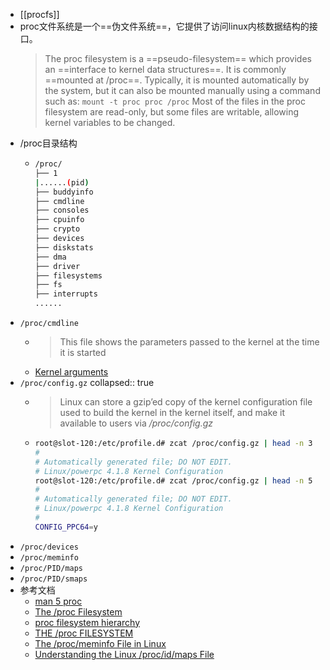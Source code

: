 - [[procfs]]
- proc文件系统是一个==伪文件系统==，它提供了访问linux内核数据结构的接口。
  > The proc filesystem is a ==pseudo-filesystem== which provides an ==interface to kernel data structures==.  It is commonly ==mounted at /proc==.  Typically, it is mounted automatically by the system, but it can also be mounted manually using a command such as:
    `mount -t proc proc /proc`
    Most of the files in the proc filesystem are read-only, but some files are writable, allowing kernel variables to be changed.
- /proc目录结构
	- ```sh
	  /proc/
	  ├── 1
	  |......(pid)
	  ├── buddyinfo
	  ├── cmdline
	  ├── consoles
	  ├── cpuinfo
	  ├── crypto
	  ├── devices
	  ├── diskstats
	  ├── dma
	  ├── driver
	  ├── filesystems
	  ├── fs
	  ├── interrupts
	  ......
	  ```
- `/proc/cmdline`
	- > This file shows the parameters passed to the kernel at the time it is started
	- [Kernel arguments](https://linux-sunxi.org/Kernel_arguments)
- `/proc/config.gz`
  collapsed:: true
	- > Linux can store a gzip’ed copy of the kernel configuration file used to build the kernel in the kernel itself, and make it available to users via */proc/config.gz*
	- ```bash
	  root@slot-120:/etc/profile.d# zcat /proc/config.gz | head -n 3
	  #
	  # Automatically generated file; DO NOT EDIT.
	  # Linux/powerpc 4.1.8 Kernel Configuration
	  root@slot-120:/etc/profile.d# zcat /proc/config.gz | head -n 5
	  #
	  # Automatically generated file; DO NOT EDIT.
	  # Linux/powerpc 4.1.8 Kernel Configuration
	  #
	  CONFIG_PPC64=y
	  ```
- `/proc/devices`
- `/proc/meminfo`
- `/proc/PID/maps`
- `/proc/PID/smaps`
- 参考文档
	- [man 5 proc](https://man7.org/linux/man-pages/man5/proc.5.html)
	- [The /proc Filesystem](https://www.kernel.org/doc/html/latest/filesystems/proc.html#)
	- [proc filesystem hierarchy](https://tldp.org/LDP/Linux-Filesystem-Hierarchy/html/proc.html)
	- [THE /proc FILESYSTEM](https://www.kernel.org/doc/Documentation/filesystems/proc.txt)
	- [The /proc/meminfo File in Linux](https://www.baeldung.com/linux/proc-meminfo)
	- [Understanding the Linux /proc/id/maps File](https://www.baeldung.com/linux/proc-id-maps)
